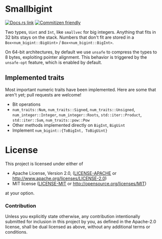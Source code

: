 # Smallbigint

[![Docs.rs link](https://docs.rs/smallbigint/badge.svg)](https://docs.rs/smallbigint)
[![Commitizen friendly](https://img.shields.io/badge/commitizen-friendly-brightgreen.svg)](http://commitizen.github.io/cz-cli/)

Two types, `Uint` and `Int`, like `smallvec` for big integers. Anything that fits in 32 bits stays on the stack. Numbers that don't fit are stored in a `Box<num_bigint::BigUint>` / `Box<num_bigint::BigInt>`.

On 64-bit architectures, by default we use `unsafe` to compress the types to 8 bytes, exploiting pointer alignment. This behavior is triggered by the `unsafe-opt` feature, which is enabled by default.

## Implemented traits

Most important numeric traits have been implemented. Here are some that aren't yet; pull requests are welcome!

- Bit operations
- `num_traits::Num`, `num_traits::Signed`, `num_traits::Unsigned`, `num_integer::Integer`, `num_integer::Roots`, `std::iter::Product`, `std::iter::Sum`, `num_traits::pow::Pow`
- Other methods implemented directly on `BigInt`, `BigUint`
- Implement `num_bigint::{ToBigInt, ToBigUint}`

# License

This project is licensed under either of

 * Apache License, Version 2.0, ([LICENSE-APACHE](LICENSE-APACHE) or
   http://www.apache.org/licenses/LICENSE-2.0)
 * MIT license ([LICENSE-MIT](LICENSE-MIT) or
   http://opensource.org/licenses/MIT)

at your option.

### Contribution

Unless you explicitly state otherwise, any contribution intentionally submitted
for inclusion in this project by you, as defined in the Apache-2.0 license, shall be
dual licensed as above, without any additional terms or conditions.
